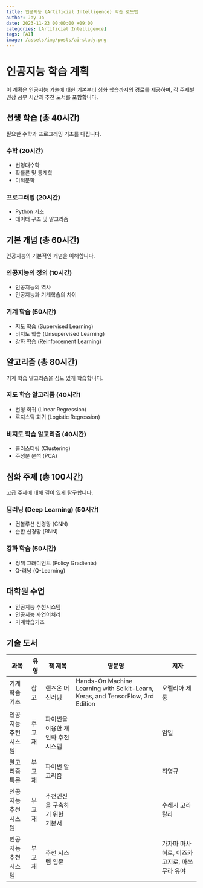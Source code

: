 ```yaml
---
title: 인공지능 (Artificial Intelligence) 학습 로드맵
author: Jay Jo
date: 2023-11-23 00:00:00 +09:00
categories: [Artificial Intelligence]
tags: [AI]
image: /assets/img/posts/ai-study.png
---
```


# 인공지능 학습 계획

이 계획은 인공지능 기술에 대한 기본부터 심화 학습까지의 경로를 제공하며, 각 주제별 권장 공부 시간과 추천 도서를 포함합니다.

## 선행 학습 (총 40시간)
필요한 수학과 프로그래밍 기초를 다집니다.

### 수학 (20시간)
- 선형대수학
- 확률론 및 통계학
- 미적분학

### 프로그래밍 (20시간)
- Python 기초
- 데이터 구조 및 알고리즘

## 기본 개념 (총 60시간)
인공지능의 기본적인 개념을 이해합니다.

### 인공지능의 정의 (10시간)
- 인공지능의 역사
- 인공지능과 기계학습의 차이

### 기계 학습 (50시간)
- 지도 학습 (Supervised Learning)
- 비지도 학습 (Unsupervised Learning)
- 강화 학습 (Reinforcement Learning)

## 알고리즘 (총 80시간)
기계 학습 알고리즘을 심도 있게 학습합니다.

### 지도 학습 알고리즘 (40시간)
- 선형 회귀 (Linear Regression)
- 로지스틱 회귀 (Logistic Regression)

### 비지도 학습 알고리즘 (40시간)
- 클러스터링 (Clustering)
- 주성분 분석 (PCA)

## 심화 주제 (총 100시간)
고급 주제에 대해 깊이 있게 탐구합니다.

### 딥러닝 (Deep Learning) (50시간)
- 컨볼루션 신경망 (CNN)
- 순환 신경망 (RNN)

### 강화 학습 (50시간)
- 정책 그래디언트 (Policy Gradients)
- Q-러닝 (Q-Learning)

## 대학원 수업
- 인공지능 추천시스템
- 인공지능 자연어처리
- 기계학습기초

## 기술 도서 

| 과목                  | 유형     | 책 제목                                                         | 영문명                                                                                        | 저자                        |
|-----------------------|----------|-----------------------------------------------------------------|-----------------------------------------------------------------------------------------------|-----------------------------|
| 기계학습기초          | 참고     | 핸즈온 머신러닝                                                 | Hands-On Machine Learning with Scikit-Learn, Keras, and TensorFlow, 3rd Edition               | 오렐리아 제롱               |
| 인공지능 추천시스템   | 주교재   | 파이썬을 이용한 개인화 추천 시스템                               |                                                                                               | 임일                        |
| 알고리즘 특론         | 부교재   | 파이썬 알고리즘                                                 |                                                                                               | 최영규                      |
| 인공지능 추천시스템   | 부교재   | 추천엔진을 구축하기 위한 기본서                                  |                                                                                               | 수레시 고라칼라             |
| 인공지능 추천시스템   | 부교재   | 추천 시스템 입문                                                |                                                                                               | 가자마 마사히로, 이즈카 고지로, 마쓰무라 유야 |
